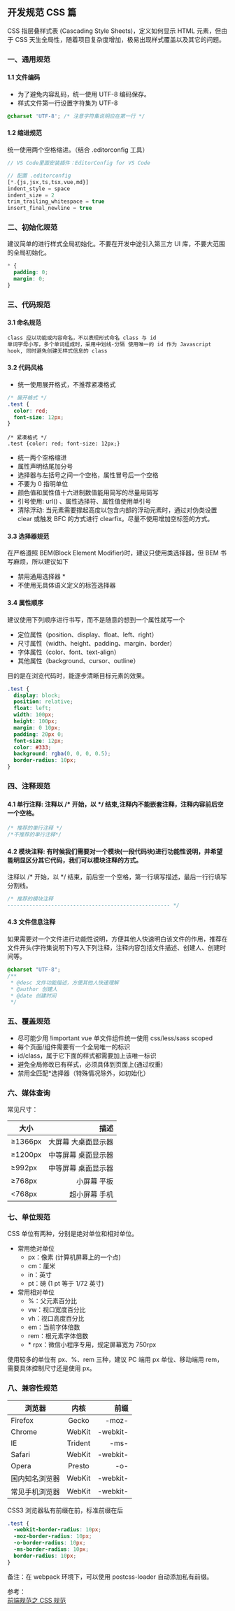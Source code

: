 ## 开发规范 CSS 篇

CSS 指层叠样式表 (Cascading Style Sheets)，定义如何显示 HTML 元素，但由于 CSS 天生全局性，随着项目复杂度增加，极易出现样式覆盖以及其它的问题。

### 一、通用规范

#### 1.1 文件编码

- 为了避免内容乱码，统一使用 UTF-8 编码保存。
- 样式文件第一行设置字符集为 UTF-8

```css
@charset 'UTF-8'; /* 注意字符集说明应在第一行 */
```

#### 1.2 缩进规范

统一使用两个空格缩进。（结合 .editorconfig 工具）

```js
// VS Code里面安装插件：EditorConfig for VS Code

// 配置 .editorconfig
[*.{js,jsx,ts,tsx,vue,md}]
indent_style = space
indent_size = 2
trim_trailing_whitespace = true
insert_final_newline = true
```

### 二、初始化规范

建议简单的进行样式全局初始化。不要在开发中途引入第三方 UI 库，不要大范围的全局初始化。

```css
* {
  padding: 0;
  margin: 0;
}
```

### 三、代码规范

#### 3.1 命名规范

```html
class 应以功能或内容命名，不以表现形式命名 class 与 id
单词字母小写，多个单词组成时，采用中划线-分隔 使用唯一的 id 作为 Javascript
hook, 同时避免创建无样式信息的 class
```

#### 3.2 代码风格

- 统一使用展开格式，不推荐紧凑格式

```css
/* 展开格式 */
.test {
  color: red;
  font-size: 12px;
}
```

```
/* 紧凑格式 */
.test {color: red; font-size: 12px;}
```

- 统一两个空格缩进
- 属性声明结尾加分号
- 选择器与左括号之间一个空格，属性冒号后一个空格
- 不要为 0 指明单位
- 颜色值和属性值十六进制数值能用简写的尽量用简写
- 引号使用: url() 、属性选择符、属性值使用单引号
- 清除浮动: 当元素需要撑起高度以包含内部的浮动元素时，通过对伪类设置 clear 或触发 BFC 的方式进行 clearfix。尽量不使用增加空标签的方式。

#### 3.3 选择器规范

在严格遵照 BEM(Block Element Modifier)时，建议只使用类选择器，但 BEM 书写麻烦，所以建议如下

- 禁用通用选择器 \*
- 不使用无具体语义定义的标签选择器

#### 3.4 属性顺序

建议使用下列顺序进行书写，而不是随意的想到一个属性就写一个

- 定位属性（position、display、float、left、right）
- 尺寸属性（width、height、padding、margin、border）
- 字体属性（color、font、text-align）
- 其他属性（background、cursor、outline）

目的是在浏览代码时，能逐步清晰目标元素的效果。

```css
.test {
  display: block;
  position: relative;
  float: left;
  width: 100px;
  height: 100px;
  margin: 0 10px;
  padding: 20px 0;
  font-size: 12px;
  color: #333;
  background: rgba(0, 0, 0, 0.5);
  border-radius: 10px;
}
```

### 四、注释规范

#### 4.1 单行注释: 注释以 /\* 开始，以 \*/ 结束,注释内不能嵌套注释，注释内容前后空一个空格。

```css
/* 推荐的单行注释 */
/*不推荐的单行注释*/
```

#### 4.2 模块注释: 有时候我们需要对一个模块(一段代码块)进行功能性说明，并希望能明显区分其它代码，我们可以模块注释的方式。

注释以 /\* 开始，以 \*/ 结束，前后空一个空格，第一行填写描述，最后一行行填写分割线。

```css
/* 推荐的模块注释
---------------------------------------------------- */
```

#### 4.3 文件信息注释

如果需要对一个文件进行功能性说明，方便其他人快速明白该文件的作用，推荐在文件开头(字符集说明下)写入下列注释，注释内容包括文件描述、创建人、创建时间等。

```css
@charset "UTF-8";
/**
 * @desc 文件功能描述，方便其他人快速理解
 * @author 创建人
 * @date 创建时间
 */
```

### 五、覆盖规范

- 尽可能少用 !important vue 单文件组件统一使用 css/less/sass scoped
- 每个页面/组件需要有一个全局唯一的标识
- id/class，属于它下面的样式都需要加上该唯一标识
- 避免全局修改已有样式，必须具体到页面上(通过权重)
- 禁用全匹配\*选择器（特殊情况除外，如初始化）

### 六、媒体查询

常见尺寸：

| 大小    |                描述 |
| ------- | ------------------: |
| ≥1366px | 大屏幕 大桌面显示器 |
| ≥1200px | 中等屏幕 桌面显示器 |
| ≥992px  | 中等屏幕 桌面显示器 |
| ≥768px  |         小屏幕 平板 |
| <768px  |       超小屏幕 手机 |

### 七、单位规范

CSS 单位有两种，分别是绝对单位和相对单位。

- 常用绝对单位
  - px：像素 (计算机屏幕上的一个点)
  - cm：厘米
  - in：英寸
  - pt：磅 (1 pt 等于 1/72 英寸)
- 常用相对单位
  - %：父元素百分比
  - vw：视口宽度百分比
  - vh：视口高度百分比
  - em：当前字体倍数
  - rem：根元素字体倍数
  - \* rpx：微信小程序专用，规定屏幕宽为 750rpx

使用较多的单位有 px、%、rem 三种，建议 PC 端用 px 单位、移动端用 rem，需要具体控制尺寸还是使用 px。

### 八、兼容性规范

| 浏览器         |  内核   |     前缀 |
| -------------- | :-----: | -------: |
| Firefox        |  Gecko  |    -moz- |
| Chrome         | WebKit  | -webkit- |
| IE             | Trident |     -ms- |
| Safari         | WebKit  | -webkit- |
| Opera          | Presto  |      -o- |
| 国内知名浏览器 | WebKit  | -webkit- |
| 常见手机浏览器 | WebKit  | -webkit- |

CSS3 浏览器私有前缀在前，标准前缀在后

```css
.test {
  -webkit-border-radius: 10px;
  -moz-border-radius: 10px;
  -o-border-radius: 10px;
  -ms-border-radius: 10px;
  border-radius: 10px;
}
```

备注：在 webpack 环境下，可以使用 postcss-loader 自动添加私有前缀。

参考：<br />
<a href="https://juejin.cn/post/6844903874071887886" target="_blank">前端规范之 CSS 规范</a><br />
